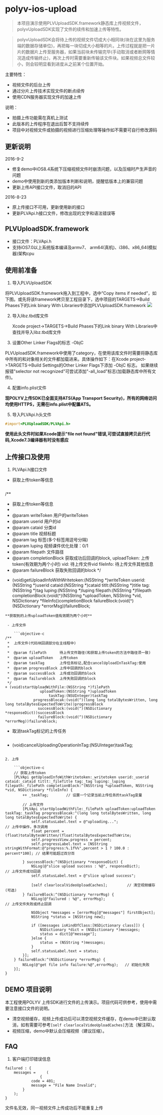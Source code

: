 # polyv-ios-upload
>本项目演示使用PLVUploadSDK.framework静态库上传视频文件，polyvUploadSDK实现了文件的续传和加速上传等特性。

>polyvUploadSDK会将待上传的视频文件切成大小相同块(块在这里为服务端的数据存储单位)，再把每一块切成大小相等的片。上传过程就是把一片片的数据片上传至服务器，如果当前块未传输完毕(手动取消或者断网等情况造成传输终止)，再次上传时需要重新传输该文件块。如果视频总文件较小，则会较明显看到进度从之前某个位置开始。

主要特性：

- 视频文件的后台上传
- 通过分片上传技术实现文件的断点续传
- 使用CDN服务器实现文件的加速上传

说明：

- 拍摄上传功能需在真机上测试
- 此版本的上传程序在退出后暂不支持续传
- 项目中对视频文件或拍摄的视频进行压缩处理等操作如不需要可自行修改源码

## 更新说明

2016-9-2

- 修复demo中iOS8.4系统下压缩视频文件时崩溃问题，以及压缩时产生声音的问题
- demo中使用到新的类添加版本判断和说明，提醒低版本上的兼容问题
- 更新上传API接口文件，取消旧的API

2016-8-23

- 原上传接口不可用，更新使用新的接口
- 更新PLVApi.h接口文件，修改出现的文字和语法错误等

## PLVUploadSDK.framework
    
- 接口文件：PLVApi.h
- 支持iOS7.0以上系统版本编译及armv7、 arm64(真机)、i386、x86_64(模拟器)架构cpu
  
## 使用前准备
1. 导入PLVUploadSDK

 将PLVUploadSDK.framework拖入到工程中，选中”Copy items if needed”，如下图。或先将该framework拷贝至工程目录下，选中项目的TARGETS->Build Phases下的Link binary With Libraries中添加PLVUploadSDK.framework
![](https://raw.githubusercontent.com/easefun/polyv-ios-upload/master/images/1.png)

2. 导入libz.tbd库文件

   Xcode project->TARGETS->Build Phases下的Link binary With Libraries中查找并导入libz.tbd库文件
     
3. 设置Other Linker Flags的标志 -ObjC

  PLVUploadSDK.framework中使用了category，在使用该库文件时需要将静态库中所有的和对象相关的文件都加载进来。具体操作如下：在Xcode project->TARGETS->Build Settings的Other Linker Flags下添加 -ObjC 标志。
  如果继续报错"selector not recognized"可尝试添加"-all_load"标志(加载静态库中所有文件)。
    
4. 配置info.plist文件

  **现POLYV上传SDK已全面支持ATS(App Transport Security)，所有的网络访问均使用HTTPS，无需在info.plist中配置ATS。**

5. 导入PLVApi.h头文件

```objective-c
#import<PLVUploadSDK/PLVApi.h>
```
  **使用此头文件时如果Xcode提示"file not found"错误,可尝试直接拷贝此行代码,Xcode7.3编译器有时没有感应**

## 上传接口及使用

1. PLVApi.h接口文件

 - 获取上传token等信息

	```objective-c
/**
 *  获取上传token等信息
 *
 *  @param writeToken      用户的writeToken
 *  @param userid          用户的id
 *  @param cataid          分类id
 *  @param title           视频标题
 *  @param tag             标签(多个标签用逗号分隔)
 *  @param luping          视频课件优化处理：0/1
 *  @param filepath        文件路径
 *  @param completionBlock 获取成功后回调的block,
            uploadToken:    上传token(有效期为两个小时)
            vid:            待上传文件vid
            fileInfo:       待上传文件其他信息
 *  @param failureBlock    获取失败回调的block
 */
+ (void)getUploadInfoWithWritetoken:(NSString *)writeToken
                             userid:(NSString *)userid
                             cataid:(NSString *)cataid
                              titlt:(NSString *)title
                                tag:(NSString *)tag
                             luping:(NSString *)luping
                           filepath:(NSString *)filepath
                    completionBlock:(void(^)(NSString *uploadToken, NSString *vid, NSDictionary *fileInfo))completionBlock
                       failureBlock:(void(^)(NSDictionary *errorMsg))failureBlock;
```   
**获取到的上传uploadToken值有效期为两个小时**

 - 上传文件

	```objective-c
/**
 *  上传文件(代码块回调部分在主线程中)
 *
 *  @param filePath      待上传文件路径(和获取上传token的方法中路径须一致)
 *  @param uploadToken   上传token
 *  @param taskTag       上传任务标记,配合cancelUploadInTaskTag:使用
 *  @param progressBlock 上传中回调的block
 *  @param successBlock  上传成功回调的block
 *  @param failureblock  上传失败回调的block
 */
+ (void)startUploadWithFile:(NSString *)filePath
                uploadToken:(NSString *)uploadToken
                    taskTag:(NSUInteger)taskTag
             progressBlocak:(void(^)(long long totalBytesWritten, long long totalBytesExpectedToWrite))progressBlock
               successBlock:(void(^)(NSDictionary *responseDict))successBlock
               failureBlock:(void(^)(NSDictionary *errorMeg))failureblock;
```     
 - 取消taskTag标记的上传任务

	```objective-c
+ (void)cancelUploadingOperationInTag:(NSUInteger)taskTag;
```

2. 上传

	```objective-c
	// 获取上传token
    [PLVApi getUploadInfoWithWritetoken:_writetoken userid:_userid cataid:_cataid titlt:_fileTitle tag:_tag luping:_luping filepath:_filePath completionBlock:^(NSString *uploadToken, NSString *vid, NSDictionary *fileInfo) {
        ++ _taskTag;		// 设置一个记录当前上传任务的taskTag变量
        
        // 上传文件
        [PLVApi startUploadWithFile:_filePath uploadToken:uploadToken taskTag:_taskTag progressBlocak:^(long long totalBytesWritten, long long totalBytesExpectedToWrite) {
            self.statusLabel.text = @"uploading...";                                              // 上传中操作，多次调用
            float percent = (float)totalBytesWritten/(float)totalBytesExpectedToWrite;
            self.progressView.progress = percent;
            self.progressLabel.text = [NSString stringWithFormat:@"progress:%.1f%%",percent > 1 ? 100.0 : percent*100]; // 结果可能超过百分百
            
        } successBlock:^(NSDictionary *responseDict) {
            NSLog(@"slice upload success : %@", responseDict);                                  // 上传文件成功回调
            self.statusLabel.text = @"slice upload success";
            
            [self clearlocalVideoUploadCaches];         // 清空视频缓存(可选)
        } failureBlock:^(NSDictionary *errorMsg) {
            NSLog(@"failured : %@", errorMsg);                                                  // 上传文件失败或终止回调
            
            NSObject *messages = [errorMsg[@"messages"] firstObject];
            NSString *status = [NSString new];
            
            if ([messages isKindOfClass:[NSDictionary class]]) {
                NSDictionary *dict = (NSDictionary *)messages;
                status = dict[@"message"];
            }else {
                status = (NSString *)messages;
            }
            self.statusLabel.text = status;
        }];
    } failureBlock:^(NSDictionary *errorMsg) {
        NSLog(@"get file info failure:%@",errorMsg);   // 初始化失败
    }];
}
```

## DEMO 项目说明

本工程使用POLYV 上传SDK进行文件的上传演示。项目代码可供参考，使用中需要注意接口文件的说明。

- 清空视频缓存，视频上传成功后可以清空视频文件缓存，在demo中已默认取消，如有需要可参考`[self clearlocalVideoUploadCaches]`方法（解注释）。
- 视频压缩，demo中默认会压缩视频（建议压缩）。

## FAQ

1. 客户端打印错误信息

```
failured : {    messages =     (                {            code = 401;            message = "File Name Invalid";        }    );}
```
文件名无效，同一视频文件上传成功后不能重复上传


